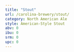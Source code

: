 ```yaml
---
title: "Stout"
url: /carolina-brewery/stout/
category: North American Ale
style: American-Style Stout
abv: 0
ibu: 0
srm: 0
upc: 0
---
```


